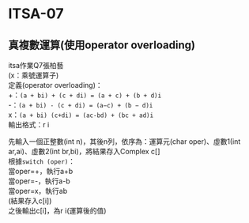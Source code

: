 # ITSA-07
## 真複數運算(使用operator overloading)
itsa作業Q7張柏藝  
(x：乘號運算子)  
定義(operator overloading)：  
+：`(a + bi) + (c + di) = (a + c) + (b + d)i`  
-：`(a + bi) - (c + di) = (a−c) + (b − d)i`  
x：`(a + bi) (c+di) = (ac-bd) + (bc + ad)i`  
輸出格式：r i  

先輸入一個正整數(int n)，其後n列，依序為：運算元(char oper)、虛數1(int ar,ai)、虛數2(int br,bi)，將結果存入Complex c[]  
根據`switch (oper)`：  
當oper=+，執行a+b  
當oper=-，執行a-b  
當oper=x，執行ab  
(結果存入c[i])  
之後輸出c[i]，為r i(運算後的值)  
